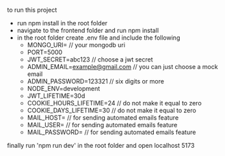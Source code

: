 to run this project

- run npm install in the root folder
- navigate to the frontend folder and run npm install
- in the root folder create .env file and include the following
    - MONGO_URI=  // your mongodb uri
    - PORT=5000
    - JWT_SECRET=abc123  // choose a jwt secret
    - ADMIN_EMAIL=example@gmail.com  // you can just choose a mock email
    - ADMIN_PASSWORD=123321  // six digits or more
    - NODE_ENV=development
    - JWT_LIFETIME=30d
    - COOKIE_HOURS_LIFETIME=24  // do not make it equal to zero
    - COOKIE_DAYS_LIFETIME=30  // do not make it equal to zero
    - MAIL_HOST=  // for sending automated emails feature
    - MAIL_USER=  // for sending automated emails feature
    - MAIL_PASSWORD=  // for sending automated emails feature

finally run 'npm run dev' in the root folder and open localhost 5173
